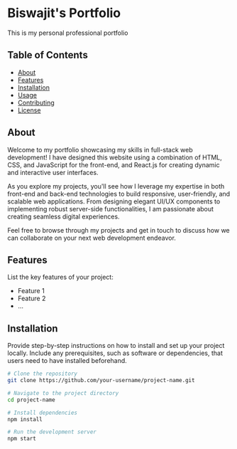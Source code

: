 # Biswajit's Portfolio

This is my personal professional portfolio

## Table of Contents

- [About](#about)
- [Features](#features)
- [Installation](#installation)
- [Usage](#usage)
- [Contributing](#contributing)
- [License](#license)

## About

Welcome to my portfolio showcasing my skills in full-stack web development! I have designed this website using a combination of HTML, CSS, and JavaScript for the front-end, and React.js for creating dynamic and interactive user interfaces.

As you explore my projects, you'll see how I leverage my expertise in both front-end and back-end technologies to build responsive, user-friendly, and scalable web applications. From designing elegant UI/UX components to implementing robust server-side functionalities, I am passionate about creating seamless digital experiences.

Feel free to browse through my projects and get in touch to discuss how we can collaborate on your next web development endeavor.

## Features

List the key features of your project:

- Feature 1
- Feature 2
- ...

## Installation

Provide step-by-step instructions on how to install and set up your project locally. Include any prerequisites, such as software or dependencies, that users need to have installed beforehand.

```bash
# Clone the repository
git clone https://github.com/your-username/project-name.git

# Navigate to the project directory
cd project-name

# Install dependencies
npm install

# Run the development server
npm start

